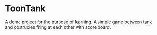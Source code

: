 # ToonTank

A demo project for the purpose of learning. A simple game between tank and obstrucles firing at each other with score board.
